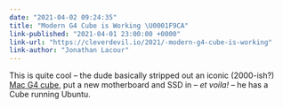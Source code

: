 ```yaml
---
date: "2021-04-02 09:24:35"
title: "Modern G4 Cube is Working \U0001F9CA"
link-published: "2021-04-01 23:00:00 +0000"
link-url: "https://cleverdevil.io/2021/-modern-g4-cube-is-working"
link-author: "Jonathan Lacour"
---
```


This is quite cool – the dude basically stripped out an iconic (2000-ish?) [Mac G4 cube](https://en.wikipedia.org/wiki/Power_Mac_G4_Cube), put a new motherboard and SSD in – _et voila!_ – he has a Cube running Ubuntu.
